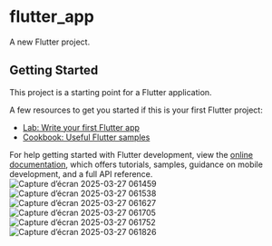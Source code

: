 # flutter_app

A new Flutter project.

## Getting Started

This project is a starting point for a Flutter application.

A few resources to get you started if this is your first Flutter project:

- [Lab: Write your first Flutter app](https://docs.flutter.dev/get-started/codelab)
- [Cookbook: Useful Flutter samples](https://docs.flutter.dev/cookbook)

For help getting started with Flutter development, view the
[online documentation](https://docs.flutter.dev/), which offers tutorials,
samples, guidance on mobile development, and a full API reference.
![Capture d’écran 2025-03-27 061459](https://github.com/user-attachments/assets/7ea3429a-97a0-4480-a001-e67b1cd77b9a)
![Capture d’écran 2025-03-27 061538](https://github.com/user-attachments/assets/c91730c9-d5e9-4234-92ab-478dc5c0911e)
![Capture d’écran 2025-03-27 061627](https://github.com/user-attachments/assets/a4435684-a7c5-4061-8e62-6c6673581103)
![Capture d’écran 2025-03-27 061705](https://github.com/user-attachments/assets/c11f7145-5ab8-464e-b711-64aeb7738335)
![Capture d’écran 2025-03-27 061752](https://github.com/user-attachments/assets/ad26b11d-2acb-4431-9b5d-f9780d8b3522)
![Capture d’écran 2025-03-27 061826](https://github.com/user-attachments/assets/50aaea81-68c7-4a83-8ac5-65eb596a9ffd)
